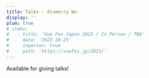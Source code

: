 ```yaml
---
title: Talks - Alomerry Wu
display: ''
plum: true
# items:
#   - title: 'Vue Fes Japan 2023 / In Person / TBA'
#     date: '2023-10-25'
#     inperson: true
#     path: 'https://vuefes.jp/2023/'
---
```


<SubNav />

<div slide-enter>
  <div i-ri:presentation-line mr-1 />
  <RouterLink to="/giving-talks" op50>Available for giving talks!</RouterLink>
</div>

<ListPosts type="talk" :extra="frontmatter.items" />
